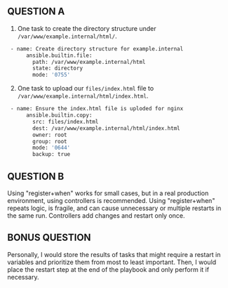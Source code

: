 ## QUESTION A

1. One task to create the directory structure under `/var/www/example.internal/html/`.

```bash
 - name: Create directory structure for example.internal
      ansible.builtin.file:
        path: /var/www/example.internal/html
        state: directory
        mode: '0755'
```
2. One task to upload our `files/index.html` file to `/var/www/example.internal/html/index.html`.

```bash
 - name: Ensure the index.html file is uploded for nginx
      ansible.builtin.copy:
        src: files/index.html
        dest: /var/www/example.internal/html/index.html
        owner: root
        group: root
        mode: '0644'
        backup: true
```

## QUESTION B
Using "register+when" works for small cases, but in a real production environment, using controllers is recommended. Using "register+when" repeats logic, is fragile, and can cause unnecessary or multiple restarts in the same run. Controllers add changes and restart only once.


## BONUS QUESTION 
Personally, I would store the results of tasks that might require a restart in variables and prioritize them from most to least important. Then, I would place the restart step at the end of the playbook and only perform it if necessary.
